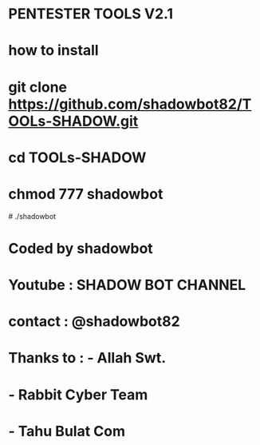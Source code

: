 # PENTESTER TOOLS V2.1
# how to install
# git clone https://github.com/shadowbot82/TOOLs-SHADOW.git
# cd TOOLs-SHADOW
# chmod 777 shadowbot
# ./shadowbot 

# Coded by shadowbot
# Youtube : SHADOW BOT CHANNEL
# contact : @shadowbot82
# Thanks to : - Allah Swt.
#             - Rabbit Cyber Team
#             - Tahu Bulat Com

